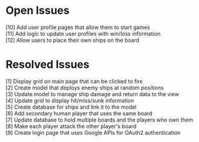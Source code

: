 ﻿# Open Issues
[10] Add user profile pages that allow them to start games\
[11] Add logic to update user profiles with win/loss information\
[12] Allow users to place their own ships on the board

# Resolved Issues
[1] Display grid on main page that can be clicked to fire\
[2] Create model that deploys enemy ships at random positions\
[3] Update model to manage ship damage and return data to the view\
[4] Update grid to display hit/miss/sunk information\
[5] Create database for ships and link it to the model\
[6] Add secondary human player that uses the same board\
[7] Update database to hold multiple boards and the players who own them\
[8] Make each player attack the other player's board\
[9] Create login page that uses Google APIs for OAuth2 authentication